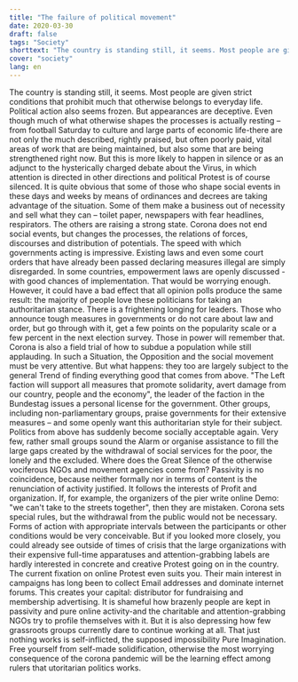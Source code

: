 ```yaml
---
title: "The failure of political movement"
date: 2020-03-30
draft: false
tags: "Society"
shorttext: "The country is standing still, it seems. Most people are given strict conditions that prohibit much that otherwise belongs to everyday life."
cover: "society"
lang: en
---
```


The country is standing still, it seems. Most people are given strict conditions that prohibit much that otherwise belongs to everyday life. Political action also seems frozen. But appearances are deceptive. Even though much of what otherwise shapes the processes is actually resting – from football Saturday to culture and large parts of economic life-there are not only the much described, rightly praised, but often poorly paid, vital areas of work that are being maintained, but also some that are being strengthened right now. But this is more likely to happen in silence or as an adjunct to the hysterically charged debate about the Virus, in which attention is directed in other directions and political Protest is of course silenced. It is quite obvious that some of those who shape social events in these days and weeks by means of ordinances and decrees are taking advantage of the situation. Some of them make a business out of necessity and sell what they can – toilet paper, newspapers with fear headlines, respirators. The others are raising a strong state. Corona does not end social events, but changes the processes, the relations of forces, discourses and distribution of potentials. The speed with which governments acting is impressive. Existing laws and even some court orders that have already been passed declaring measures illegal are simply disregarded. In some countries, empowerment laws are openly discussed - with good chances of implementation. That would be worrying enough. However, it could have a bad effect that all opinion polls produce the same result: the majority of people love these politicians for taking an authoritarian stance. There is a frightening longing for leaders. Those who announce tough measures in governments or do not care about law and order, but go through with it, get a few points on the popularity scale or a few percent in the next election survey. Those in power will remember that. Corona is also a field trial of how to subdue a population while still applauding. In such a Situation, the Opposition and the social movement must be very attentive. But what happens: they too are largely subject to the general Trend of finding everything good that comes from above. "The Left faction will support all measures that promote solidarity, avert damage from our country, people and the economy", the leader of the faction in the Bundestag issues a personal license for the government. Other groups, including non-parliamentary groups, praise governments for their extensive measures – and some openly want this authoritarian style for their subject. Politics from above has suddenly become socially acceptable again. Very few, rather small groups sound the Alarm or organise assistance to fill the large gaps created by the withdrawal of social services for the poor, the lonely and the excluded. Where does the Great Silence of the otherwise vociferous NGOs and movement agencies come from? Passivity is no coincidence, because neither formally nor in terms of content is the renunciation of activity justified. It follows the interests of Profit and organization. If, for example, the organizers of the pier write online Demo: "we can't take to the streets together", then they are mistaken. Corona sets special rules, but the withdrawal from the public would not be necessary. Forms of action with appropriate intervals between the participants or other conditions would be very conceivable. But if you looked more closely, you could already see outside of times of crisis that the large organizations with their expensive full-time apparatuses and attention-grabbing labels are hardly interested in concrete and creative Protest going on in the country. The current fixation on online Protest even suits you. Their main interest in campaigns has long been to collect Email addresses and dominate internet forums. This creates your capital: distributor for fundraising and membership advertising. It is shameful how brazenly people are kept in passivity and pure online activity-and the charitable and attention-grabbing NGOs try to profile themselves with it. But it is also depressing how few grassroots groups currently dare to continue working at all. That just nothing works is self-inflicted, the supposed impossibility Pure Imagination. Free yourself from self-made solidification, otherwise the most worrying consequence of the corona pandemic will be the learning effect among rulers that utoritarian politics works.
